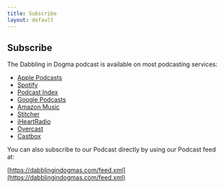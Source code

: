 ```yaml
---
title: Subscribe
layout: default
---
```


## Subscribe

The Dabbling in Dogma podcast is available on most podcasting services:

- [Apple Podcasts](#)
- [Spotify](#)
- [Podcast Index](#)
- [Google Podcasts](#)
- [Amazon Music](#)
- [Stitcher](#)
- [iHeartRadio](#)
- [Overcast](#)
- [Castbox](#)

You can also subscribe to our Podcast directly by using our Podcast feed at:

[https://dabblingindogmas.com/feed.xml](https://dabblingindogmas.com/feed.xml)
